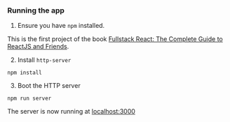 ### Running the app

1. Ensure you have `npm` installed.

This is the first project of the book [Fullstack React: The Complete Guide to ReactJS and Friends](https://www.amazon.com/-/es/Anthony-Accomazzo/dp/0991344626).

2. Install `http-server`

````
npm install
````

3. Boot the HTTP server

````
npm run server
````

The server is now running at [localhost:3000](localhost:3000)
